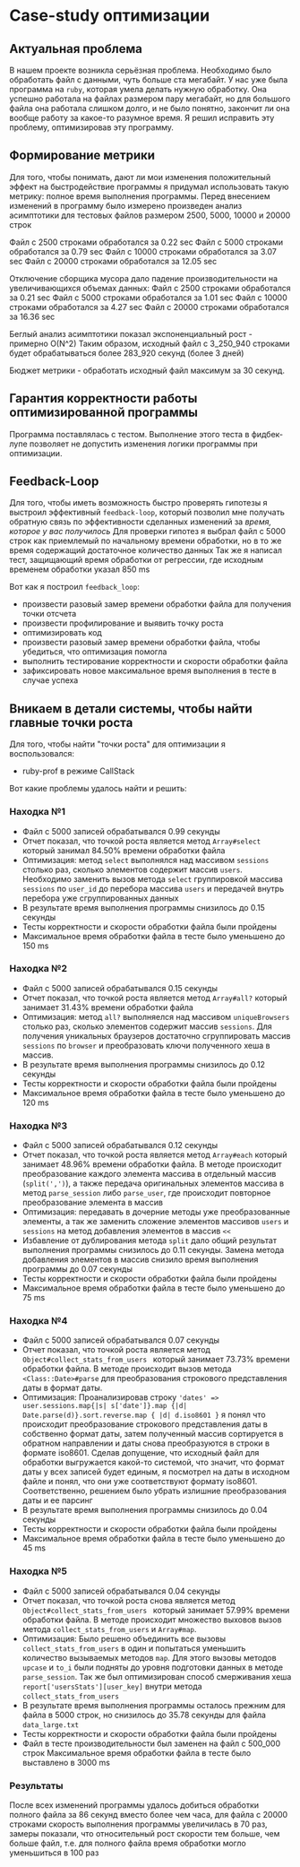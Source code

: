 # Case-study оптимизации

## Актуальная проблема
В нашем проекте возникла серьёзная проблема.
Необходимо было обработать файл с данными, чуть больше ста мегабайт.
У нас уже была программа на `ruby`, которая умела делать нужную обработку.
Она успешно работала на файлах размером пару мегабайт, но для большого файла она работала слишком долго, и не было понятно, закончит ли она вообще работу за какое-то разумное время.
Я решил исправить эту проблему, оптимизировав эту программу.

## Формирование метрики
Для того, чтобы понимать, дают ли мои изменения положительный эффект на быстродействие программы я придумал использовать такую метрику: полное время выполнения программы.
Перед внесением изменений в программу было измерено произведен анализ асимптотики для тестовых файлов размером 2500, 5000, 10000 и 20000 строк

Файл с 2500 строками обработался за 0.22 sec
Файл с 5000 строками обработался за 0.79 sec
Файл с 10000 строками обработался за 3.07 sec
Файл с 20000 строками обработался за 12.05 sec

Отключение сборщика мусора дало падение производительности на увеличивающихся объемах данных:
Файл с 2500 строками обработался за 0.21 sec
Файл с 5000 строками обработался за 1.01 sec
Файл с 10000 строками обработался за 4.27 sec
Файл с 20000 строками обработался за 16.36 sec

Беглый анализ асимптотики показал экспоненциальный рост - примерно O(N^2)
Таким образом, исходный файл с 3_250_940 строками будет обрабатываться более 283_920 секунд (более 3 дней)

Бюджет метрики - обработать исходный файл максимум за 30 секунд.

## Гарантия корректности работы оптимизированной программы
Программа поставлялась с тестом. Выполнение этого теста в фидбек-лупе позволяет не допустить изменения логики программы при оптимизации.

## Feedback-Loop
Для того, чтобы иметь возможность быстро проверять гипотезы я выстроил эффективный `feedback-loop`, который позволил мне получать обратную связь по эффективности сделанных изменений за *время, которое у вас получилось*
Для проверки гипотез я выбрал файл с 5000 строк как приемлемый по начальному времени обработки, но в то же время содержащий достаточное количество данных
Так же я написал тест, защищающий время обработки от регрессии, где исходным временем обработки указал 850 ms

Вот как я построил `feedback_loop`:
- произвести разовый замер времени обработки файла для получения точки отсчета
- произвести профилирование и выявить точку роста
- оптимизировать код
- произвести разовый замер времени обработки файла, чтобы убедиться, что оптимизация помогла
- выполнить тестирование корректности и скорости обработки файла
- зафиксировать новое максимальное время выполнения в тесте в случае успеха

## Вникаем в детали системы, чтобы найти главные точки роста
Для того, чтобы найти "точки роста" для оптимизации я воспользовался:
- ruby-prof в режиме CallStack

Вот какие проблемы удалось найти и решить:

### Находка №1
- Файл с 5000 записей обрабатывался 0.99 секунды
- Отчет показал, что точкой роста является метод `Array#select` который занимал 84.50% времени обработки файла
- Оптимизация: метод `select` выполнялся над массивом `sessions` столько раз, сколько элементов содержит массив `users`. Необходимо заменить вызов метода `select` группировкой массива `sessions` по `user_id` до перебора массива `users` и передачей внутрь перебора уже сгруппированных данных
- В результате время выполнения программы снизилось до 0.15 секунды
- Тесты корректности и скорости обработки файла были пройдены
- Максимальное время обработки файла в тесте было уменьшено до 150 ms

### Находка №2
- Файл с 5000 записей обрабатывался 0.15 секунды
- Отчет показал, что точкой роста является метод `Array#all?` который занимает 31.43% времени обработки файла
- Оптимизация: метод `all?` выполняелся над массивом `uniqueBrowsers` столько раз, сколько элементов содержит массив `sessions`. Для получения уникальных браузеров достаточно сгруппировать массив `sessions` по `browser` и преобразовать ключи полученного хеша в массив.
- В результате время выполнения программы снизилось до 0.12 секунды
- Тесты корректности и скорости обработки файла были пройдены
- Максимальное время обработки файла в тесте было уменьшено до 120 ms

### Находка №3
- Файл с 5000 записей обрабатывался 0.12 секунды
- Отчет показал, что точкой роста является метод `Array#each` который занимает 48.96% времени обработки файла. В методе происходит преобразование каждого элемента массива в отдельный массив (`split(',')`), а также передача оригинальных элементов массива в метод `parse_session` либо `parse_user`, где происходит повторное преобразование элемента в массив
- Оптимизация: передавать в дочерние методы уже преобразованные элементы, а так же заменить сложение элементов массивов `users` и `sessions` на метод добавления элементов в массив `<<`
- Избавление от дублирования метода `split` дало общий результат выполнения программы снизилось до 0.11 секунды. Замена метода добавления элементов в массив снизило время выполнения программы до 0.07 секунды
- Тесты корректности и скорости обработки файла были пройдены
- Максимальное время обработки файла в тесте было уменьшено до 75 ms

### Находка №4
- Файл с 5000 записей обрабатывался 0.07 секунды
- Отчет показал, что точкой роста является метод `Object#collect_stats_from_users ` который занимает 73.73% времени обработки файла. В методе происходит вызов метода `<Class::Date>#parse` для преобразования строкового представления даты в формат даты.
- Оптимизация: Проанализировав строку `'dates' => user.sessions.map{|s| s['date']}.map {|d| Date.parse(d)}.sort.reverse.map { |d| d.iso8601 }` я понял что происходит преобразование строкового представления даты в собственно формат даты, затем полученный массив сортируется в обратном направлении и даты снова преобразуются в строки в формате iso8601. Сделав допущение, что исходный файл для обработки выгружается какой-то системой, что значит, что формат даты у всех записей будет единым, я посмотрел на даты в исходном файле и понял, что они уже соответствуют формату iso8601. Соответственно, решением было убрать излишние преобразования даты и ее парсинг
- В результате время выполнения программы снизилось до 0.04 секунды
- Тесты корректности и скорости обработки файла были пройдены
- Максимальное время обработки файла в тесте было уменьшено до 45 ms

### Находка №5
- Файл с 5000 записей обрабатывался 0.04 секунды
- Отчет показал, что точкой роста снова является метод `Object#collect_stats_from_users ` который занимает 57.99% времени обработки файла. В методе происходит множество выховов вызов метода `collect_stats_from_users` и `Array#map`.
- Оптимизация: Было решено объединить все вызовы `collect_stats_from_users` в один и попытаться уменьшить количество вызываемых методов `map`. Для этого вызовы методов `upcase` и `to_i` были подняты до уровня подготовки данных в методе `parse_session`. Так же был оптимизирован способ смерживания хеша `report['usersStats'][user_key]` внутри метода `collect_stats_from_users`
- В результате время выполнения программы осталось прежним для файла в 5000 строк, но снизилось до 35.78 секунды для файла `data_large.txt`
- Тесты корректности и скорости обработки файла были пройдены
- Файл в тесте производительности был заменен на файл с 500_000 строк Максимальное время обработки файла в тесте было выставлено в 3000 ms

### Результаты
После всех изменений программы удалось добиться обработки полного файла за 86 секунд вместо более чем часа,
для файла с 20000 строками скорость выполнения программы увеличилась в 70 раз,
замеры показали, что относительный рост скорости тем больше, чем больше файл, т.е. для полного файла время обработки могло уменьшиться в 100 раз
